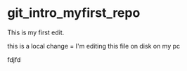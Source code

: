 # git_intro_myfirst_repo

This is my first edit.

this is a local change = I'm editing this file on disk on my pc

fdjfd
